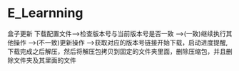 # E_Learnning
盒子更新
下载配置文件-->检查版本号与当前版本号是否一致
      -->(一致)继续执行其他操作
      -->(不一致)更新操作
          -->获取对应的版本号链接开始下载，启动进度提醒,下载完成之后解压，然后将解压包拷贝到固定的文件夹里面，删除压缩包，并且删除文件夹及其里面的文件
